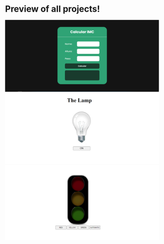 # Preview of all projects!

<img src="./images/preview_imc.PNG">
<img src="./images/preview_the_lamp.PNG">
<img src="./images/preview_traffic_ligth.PNG">
